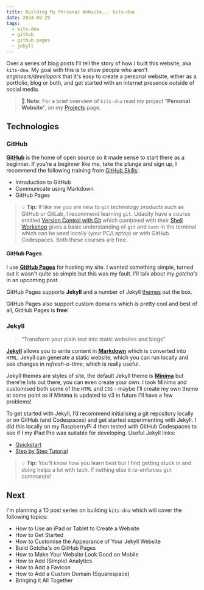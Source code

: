 ```yaml
---
title: Building My Personal Website... kits-dna
date: 2024-09-29
tags:
  - kits-dna
  - github
  - github pages
  - jekyll
---
```

Over a series of blog posts I’ll tell the story of how I built this website, aka `kits-dna`. My goal with this is to show people who aren’t *engineers/developers* that it's easy to create a personal website, either as a portfolio, blog or both, and get started with an internet presence outside of social media.

> :memo: **Note:** For a brief overview of `kits-dna` read my project “**Personal Website**”, on my [Projects](/projects/) page.

## Technologies

### GitHub

[**GitHub**](https://github.com/) is the home of open source so it made sense to start there as a beginner. If you’re a beginner like me, take the plunge and sign up, I recommend the following training from [GitHub Skills](https://github.com/skills):

- Introduction to GitHub
- Communicate using Markdown
- GitHub Pages

> :bulb: **Tip:** If like me you are new to `git` technology *products* such as GitHub or GitLab, I recommend learning `git`. Udacity have a course entitled [Version Control with Git](https://www.udacity.com/course/version-control-with-git--ud123) which combined with their [Shell Workshop](https://www.udacity.com/course/shell-workshop--ud206) gives a basic understanding of `git` and `bash` in the terminal which can be used locally (your PC/Laptop) or with GitHub Codespaces. Both these courses are free.

#### GitHub Pages

I use [**GitHub Pages**]([https://pages.github.com](https://pages.github.com/)) for hosting my site. I wanted something simple, turned out it wasn't quite so simple but this was my fault. I'll talk about my *gotcha's* in an upcoming post.

GitHub Pages supports **Jekyll** and a number of Jekyll [themes](https://pages.github.com/themes/) out the box.

GitHub Pages also support custom domains which is pretty cool and best of all, GitHub Pages is **free**!

### Jekyll

> “Transform your plain text into static websites and blogs”

[**Jekyll**](https://jekyllrb.com/) allows you to write content in [**Markdown**](https://daringfireball.net/projects/markdown/) which is converted into `HTML`. Jekyll can generate a static website, which you can run locally and see changes in *refresh-o-time*, which is really useful.

Jekyll themes are styles of site, the default Jekyll theme is [**Minima**](https://github.com/jekyll/minima/tree/master) but there’re lots out there, you can even create your own. I took Minima and customised both some of the `HTML` and `CSS` - maybe I'll create my own theme at some point as if Minima is updated to v3 in future I'll have a few problems!

To get started with Jekyll, I’d recommend initialising a git repository locally or on GitHub (and Codespaces) and get started experimenting with Jekyll. I did this locally on my RaspberryPi 4 then tested with GitHub Codespaces to see if I my iPad Pro was suitable for developing. Useful Jekyll links:

- [Quickstart](https://jekyllrb.com/docs/)
- [Step by Step Tutorial](https://jekyllrb.com/docs/step-by-step/01-setup/)

> :bulb: **Tip:** You’ll know how you learn best but I find getting stuck in and doing helps a lot with tech. If nothing else it re-enforces `git` commands!

## Next

I'm planning a 10 post series on building `kits-dna` which will cover the following topics:

- How to Use an iPad or Tablet to Create a Website
- How to Get Started
- How to Customise the Appearance of Your Jekyll Website
- Build Gotcha's on GitHub Pages
- How to Make Your Website Look Good on Mobile
- How to Add (Simple) Analytics
- How to Add a Favicon
- How to Add a Custom Domain (Squarespace)
- Bringing it All Together
